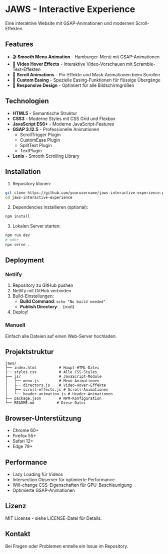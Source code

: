 # JAWS - Interactive Experience

Eine interaktive Website mit GSAP-Animationen und modernen Scroll-Effekten.

## Features

- 🎬 **Smooth Menu Animation** - Hamburger-Menü mit GSAP-Animationen
- 🎥 **Video Hover Effects** - Interaktive Video-Vorschauen mit Scramble-Text-Effekten
- 📜 **Scroll Animations** - Pin-Effekte und Mask-Animationen beim Scrollen
- 🎨 **Custom Easing** - Spezielle Easing-Funktionen für flüssige Übergänge
- 📱 **Responsive Design** - Optimiert für alle Bildschirmgrößen

## Technologien

- **HTML5** - Semantische Struktur
- **CSS3** - Moderne Styles mit CSS Grid und Flexbox
- **JavaScript ES6+** - Moderne JavaScript-Features
- **GSAP 3.12.5** - Professionelle Animationen
  - ScrollTrigger Plugin
  - CustomEase Plugin
  - SplitText Plugin
  - TextPlugin
- **Lenis** - Smooth Scrolling Library

## Installation

1. Repository klonen:
```bash
git clone https://github.com/yourusername/jaws-interactive-experience.git
cd jaws-interactive-experience
```

2. Dependencies installieren (optional):
```bash
npm install
```

3. Lokalen Server starten:
```bash
npm run dev
# oder
npx serve .
```

## Deployment

### Netlify

1. Repository zu GitHub pushen
2. Netlify mit GitHub verbinden
3. Build-Einstellungen:
   - **Build Command**: `echo "No build needed"`
   - **Publish Directory**: `.` (root)
4. Deploy!

### Manuell

Einfach alle Dateien auf einen Web-Server hochladen.

## Projektstruktur

```
jaws/
├── index.html          # Haupt-HTML-Datei
├── styles.css          # Alle CSS-Styles
├── js/                 # JavaScript-Module
│   ├── menu.js         # Menü-Animationen
│   ├── directors.js    # Video-Hover-Effekte
│   ├── scroll-effects.js # Scroll-Animationen
│   └── header-animation.js # Header-Animationen
├── package.json        # NPM-Konfiguration
└── README.md          # Diese Datei
```

## Browser-Unterstützung

- Chrome 60+
- Firefox 55+
- Safari 12+
- Edge 79+

## Performance

- Lazy Loading für Videos
- Intersection Observer für optimierte Performance
- Will-change CSS-Eigenschaften für GPU-Beschleunigung
- Optimierte GSAP-Animationen

## Lizenz

MIT License - siehe LICENSE-Datei für Details.

## Kontakt

Bei Fragen oder Problemen erstelle ein Issue im Repository.
